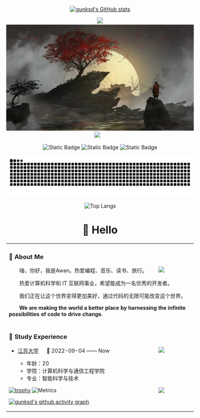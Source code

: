 <div align="center">
  <a href="https://github.com/gunksd/github-readme-stats">
    
  ![gunksd's GitHub stats](https://github-readme-stats.vercel.app/api?username=gunksd&show_icons=true&theme=transparent)
</div>
</a>
<div align="center">

  <!-- dynamic typing effect 动态打字效果 -->
  <div>
      <img src="https://readme-typing-svg.demolab.com?font=Fira+Code&pause=1000&width=435&lines=%22Let's%2C%20Change this World!%22;Don't talk , Show me code!&center=true&size=27" />
    </a>
  </div>

  <!--  pictures  -->
<picture>
    <source media="(prefers-color-scheme: dark)" srcset="https://ethereum.org/_next/image/?url=%2F_next%2Fstatic%2Fmedia%2Fhero.94a1ecc4.png&w=1920&q=75" />
    <source media="(prefers-color-scheme: light)" srcset="https://bitcoin.org/img/home/bitcoin-img.svg?1716491272" height="225px" />
    <img src="https://github.com/gunksd/img/blob/main/20240527200001.png?raw=true" alt="Default Image" />
</picture>

  <!-- profile logo 个人资料徽标 -->
  <div>
    <a href="https://x.com/wnyn12075574"><img src="https://img.shields.io/badge/Twitter-推特-blue" /></a>&emsp;
  </div>
  
![Static Badge](https://img.shields.io/badge/Solidity-web3-blue)  ![Static Badge](https://img.shields.io/badge/ETH-yellow)  ![Static Badge](https://img.shields.io/badge/BTC-red)

  <!-- Snake Code Contribution Map 贪吃蛇代码贡献图 -->
<picture>
  <source media="(prefers-color-scheme: dark)" srcset="https://raw.githubusercontent.com/gunksd/gunksd/output/github-contribution-grid-snake-dark.svg">
  <source media="(prefers-color-scheme: light)" srcset="https://raw.githubusercontent.com/gunksd/gunksd/output/github-contribution-grid-snake.svg">
  <img alt="GitHub contribution grid snake" src="https://raw.githubusercontent.com/gunksd/gunksd/output/github-contribution-grid-snake.svg">
</picture>

![Top Langs](https://github-readme-stats.vercel.app/api/top-langs/?username=gunksd&layout=compact&theme=tokyonight)

# :chicken: Hello

<table>
  
<tr><td>

### 🤺 About Me

<img align="right" width="88" src="https://cdn.jsdelivr.net/gh/sun0225SUN/sun0225SUN/assets/images/jobs.png" />

<p>&emsp;&emsp;嗨，你好，我是Awan。热爱编程、音乐、读书、旅行。</p>
<p>&emsp;&emsp;热爱计算机科学和 IT 互联网事业，希望能成为一名优秀的开发者。</p>
<p>&emsp;&emsp;我们正在让这个世界变得更加美好，通过代码的无限可能改变这个世界。</p>
<p>&emsp;&emsp;<strong>We are making the world a better place by harnessing the infinite possibilities of code to drive change.</strong></p>

</td></tr>

<tr><td>

### 🏢 Study Experience

<img align="right" width="88" src="https://cdn.jsdelivr.net/gh/sun0225SUN/sun0225SUN/assets/images/yuanze.png" />

- [江苏大学](https://www.ujs.edu.cn/) &emsp; 📌 2022-09-04 —— Now
  
  - 年龄：20
  - 学院：计算机科学与通信工程学院
  - 专业：智能科学与技术
<img align="right" width="88" src="https://cdn.jsdelivr.net/gh/sun0225SUN/sun0225SUN/assets/images/tuhui.png" />

[![trophy](https://github-profile-trophy.vercel.app/?username=gunksd&theme=dark_lover)](https://github.com/gunksd/github-profile-trophy)
![Metrics](https://metrics.lecoq.io/gunksd?template=classic&lines=1&stars=1&habits=1&followup=1&achievements=1&base=header%2C%20activity%2C%20community%2C%20repositories%2C%20metadata&base.indepth=false&base.hireable=false&base.skip=false&lines=false&lines.sections=base&lines.repositories.limit=4&lines.history.limit=1&lines.delay=0&stars=false&stars.limit=4&habits=false&habits.from=200&habits.days=14&habits.facts=true&habits.charts=false&habits.charts.type=classic&habits.trim=false&habits.languages.limit=8&habits.languages.threshold=0%25&followup=false&followup.sections=repositories&followup.indepth=false&followup.archived=true&achievements=false&achievements.threshold=C&achievements.secrets=true&achievements.display=detailed&achievements.limit=0&config.timezone=Asia%2FShanghai)

[![gunksd's github activity graph](https://github-readme-activity-graph.vercel.app/graph?username=gunksd&theme=rogue)](https://github.com/gunksd/github-readme-activity-graph)
